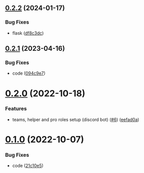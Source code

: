 ## [0.2.2](https://github.com/thecyberworld/thecyberbot-discord/compare/v0.2.1...v0.2.2) (2024-01-17)


### Bug Fixes

* flask ([df8c3dc](https://github.com/thecyberworld/thecyberbot-discord/commit/df8c3dc16346df72786b8749186adde5012322a7))



## [0.2.1](https://github.com/thecyberworld/thecyberbot-discord/compare/v0.2.0...v0.2.1) (2023-04-16)


### Bug Fixes

* code ([094c9e7](https://github.com/thecyberworld/thecyberbot-discord/commit/094c9e7652816f6d20a9aef8155b269ecae4a377))



# [0.2.0](https://github.com/thecyberworld/thecyberbot-discord/compare/v0.1.0...v0.2.0) (2022-10-18)


### Features

* teams, helper and pro roles setup (discord bot) ([#6](https://github.com/thecyberworld/thecyberbot-discord/issues/6)) ([eefad0a](https://github.com/thecyberworld/thecyberbot-discord/commit/eefad0af34fb5a872f3b5f8b6c19c0f07370db78))



# [0.1.0](https://github.com/thecyberworld/thecyberbot-discord/compare/21c10e5f474144eac6e4415a93a47508af1cf5e0...v0.1.0) (2022-10-07)


### Bug Fixes

* code ([21c10e5](https://github.com/thecyberworld/thecyberbot-discord/commit/21c10e5f474144eac6e4415a93a47508af1cf5e0))



